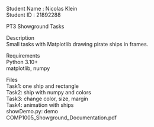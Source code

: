 Student Name : Nicolas Klein  
Student ID   : 21892288  

PT3 Showground Tasks

Description  
Small tasks with Matplotlib drawing pirate ships in frames.

Requirements  
Python 3.10+  
matplotlib, numpy  

Files  
Task1: one ship and rectangle  
Task2: ship with numpy and colors  
Task3: change color, size, margin  
Task4: animation with ships  
showDemo.py: demo  
COMP1005_Showground_Documentation.pdf
